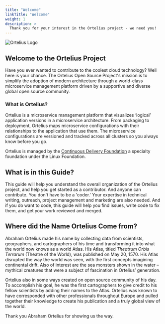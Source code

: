 ```yaml
---
title: "Welcome"
linkTitle: "Welcome"
weight: 1
description: >
  Thank you for your interest in the Ortelius project - we need you!
---
```

![Ortelius Logo](/otelius-transparent.jpg)

## Welcome to the Ortelius Project

Have you ever wanted to contribute to the coolest cloud technology? Well here is your chance. The Ortelius Open Source Project's mission is to simplify the adoption of modern architecture through a world-class microservice management platform driven by a supportive and diverse global open source community.

### What is Ortelius?

Ortelius is a microservice management platform that visualizes ‘logical’ application versions in a microservice architecture. From packaging to deployment, Ortelius maps microservice configurations with their relationships to the application that use them.  The microservice configurations are versioned and tracked across all clusters so you always know before you go.

Ortelius is managed by the [Continuous Delivery Foundation](https://cd.foundation) a specialty foundation under the Linux Foundation.

## What is in this Guide?

This guide will help you understand the overall organization of the  Ortelius project, and help you get started as a contributor. And anyone can contribute. You don't have to be a 'coder.'  Your expertise in technical writing, outreach, project management and marketing are also needed.  And if you do want to code, this guide will help you find issues, write code to fix them, and get your work reviewed and merged.

## Where did the Name Ortelius Come from?

Abraham Ortelius made his name by collecting data from scientists, geographers, and cartographers of his time and transforming it into what the world now knows as a world Atlas. His Atlas, titled _Theatrum Orbis Terrarum_ (Theatre of the World), was published on May 20, 1570. His Atlas disrupted the way the world was seen, with the first concepts imagining continental drift. Also of interest are the sea monsters shown in the water – mythical creatures that were a subject of fascination in Ortelius’ generation.

Ortelius also in some ways created on open source community of his day. To accomplish his goal, he was the first cartographers to give credit to his fellow scientists by adding their names to the Atlas. Ortelius was known to have corresponded with other professionals throughout Europe and pulled together their knowledge to create his publication and a truly global view of the world.

Thank you Abraham Ortelius for showing us the way.
